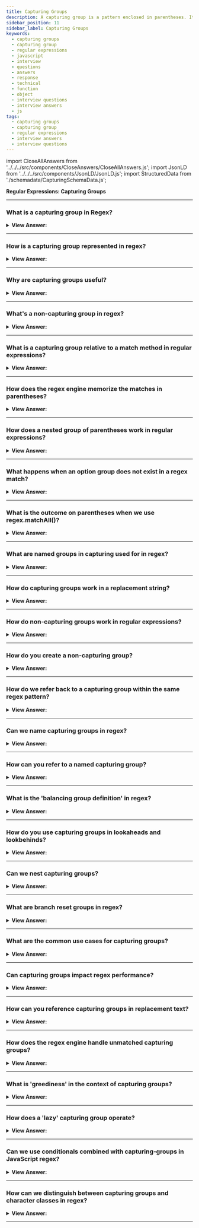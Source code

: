 ```yaml
---
title: Capturing Groups
description: A capturing group is a pattern enclosed in parentheses. It two affects consisting of getting part of match as a separate or isolated item in an array of items.
sidebar_position: 11
sidebar_label: Capturing Groups
keywords:
  - capturing groups
  - capturing group
  - regular expressions
  - javascript
  - interview
  - questions
  - answers
  - response
  - technical
  - function
  - object
  - interview questions
  - interview answers
  - js
tags:
  - capturing groups
  - capturing group
  - regular expressions
  - interview answers
  - interview questions
---
```


import CloseAllAnswers from '../../../src/components/CloseAnswers/CloseAllAnswers.js';
import JsonLD from '../../../src/components/JsonLD/JsonLD.js';
import StructuredData from './schemadata/CapturingSchemaData.js';

<JsonLD data={StructuredData} />

<head>
  <title>Capturing Groups | Regular Expressions Interview Questions</title>
</head>

**Regular Expressions: Capturing Groups**

<CloseAllAnswers />

---

### What is a capturing group in Regex?

<details>
  <summary><strong>View Answer:</strong></summary>
  <div>
  <div><strong>Interview Response:</strong> A capturing group in regex groups multiple characters together as a single unit, which can be reused, matched, or referenced later.
  </div>
  </div>
</details>

---

### How is a capturing group represented in regex?

<details>
  <summary><strong>View Answer:</strong></summary>
  <div>
  <div><strong>Interview Response:</strong> A capturing group in regex is represented by enclosing the desired pattern within parentheses "()". The matched substring within the capturing group can be accessed separately using indices or names assigned to the group.
  </div><br />
  <div><strong className="codeExample">Code Example:</strong><br /><br />

  <div></div>

```javascript
let re = /(abc)/;
```

In this case, `abc` is the capturing group. When a match is found for the pattern within the parentheses, that match is "captured" for future use.

Here's an example that uses a captured group:

```javascript
let str = 'abc123abc456';
let re = /(abc)\d+/g;
let match;

while ((match = re.exec(str)) !== null) {
  console.log('found ' + match[1] + ' at position ' + match.index);
}
```

In this code, we're searching for instances of 'abc' followed by one or more digits. When a match is found, 'abc' (the capturing group) is printed to the console along with the index at which it was found.

---

:::note
It's important to note that the match array will contain one item for each capturing group, in addition to one item for the entire match. The first item (index 0) is always the entire match, and the subsequent items (index 1 and above) correspond to each capturing group in the order they appear in the regular expression.
:::

  </div>
  </div>
</details>

---

### Why are capturing groups useful?

<details>
  <summary><strong>View Answer:</strong></summary>
  <div>
  <div><strong>Interview Response:</strong> Capturing groups in regex are useful for extracting specific parts of a match, enabling pattern manipulation, data extraction, and structured parsing. They provide a way to isolate and work with specific portions of the matched text.
  </div>
  </div>
</details>

---

### What's a non-capturing group in regex?

<details>
  <summary><strong>View Answer:</strong></summary>
  <div>
  <div><strong>Interview Response:</strong> A non-capturing group in regex is denoted by "(?:pattern)". It behaves like a capturing group but does not create a separate captured group. It is primarily used for grouping without the need to store or reference the matched substring.
  </div><br />
  <div><strong className="codeExample">Code Example:</strong><br /><br />

  <div></div>

Here's a JavaScript code example that demonstrates the usage of a non-capturing group in a regular expression:

```javascript
const regex = /(?:ab)+c/;
const string = 'ababcabc';

const matches = string.match(regex);
console.log(matches);  // Output: [ 'ababc' ]
```

In the above example, the regular expression `/(?:ab)+c/` is used to match a sequence of "ab" repeated one or more times, followed by a "c". The non-capturing group `(?:ab)` is used to group the "ab" pattern without capturing it as a separate group. The match result `[ 'ababc' ]` indicates that the non-capturing group was matched.

  </div>
  </div>
</details>

---

### What is a capturing group relative to a match method in regular expressions?

<details>
  <summary><strong>View Answer:</strong></summary>
  <div>
  <div><strong>Interview Response:</strong> A capturing group in regular expressions is a portion of the pattern enclosed in parentheses. When a match is found, the substring is 'captured' and can be accessed separately in the resulting match object. It has two effects: getting part of the match as a separate or isolated item in an array of items. When we put a quantifier after the parenthesis, it merges as a group on the string.
    </div><br />
  <div><strong className="codeExample">Code Example:</strong><br /><br />

  <div></div>

```js
// Example: repeating word pattern
console.log('Gogogo now!'.match(/(go)+/gi)); // "Gogogo"

// Example: group of domains
let regexp = /(\w+\.)+\w+/g;

console.log('site.com my.site.com'.match(regexp)); // site.com,my.site.com

// Example: email
let regexp = /[-.\w]+@([\w-]+\.)+[\w-]+/g;

console.log('my@mail.com @ his@site.com.uk'.match(regexp));
// my@mail.com, his@site.com.uk
```

  </div>
  </div>
</details>

---

### How does the regex engine memorize the matches in parentheses?

<details>
  <summary><strong>View Answer:</strong></summary>
  <div>
  <div><strong>Interview Response:</strong> The regex engine uses a data structure, typically called a "backreference". Each capturing group is assigned a number, starting from 1, and the matched substring is stored in the corresponding backreference.
    </div><br />
  <div><strong>Technical Details:</strong> The regular expression numbers the parentheses from left to right. The engine memorizes the content matched by each and allows it to return the result. The RegExp engine indexes them in an array structure and the order they are matched. The method str.match(regexp), if regexp has no flag g, looks for the first match and returns it as an array.
    </div><br />
  <div><strong className="codeExample">Code Example:</strong><br /><br />

  <div></div>

```js
let str = '<h1>Hello, world!</h1>';

let tag = str.match(/<(.*?)>/);

console.log(tag[0]); // <h1>
console.log(tag[1]); // h1
```

  </div>
  </div>
</details>

---

### How does a nested group of parentheses work in regular expressions?

<details>
  <summary><strong>View Answer:</strong></summary>
  <div>
  <div><strong>Interview Response:</strong> In regular expressions, nested groups are numbered in the order they are opened. This allows each group, regardless of nesting level, to have a unique index for backreferencing, enabling extraction, or manipulation.
    </div><br />
  <div><strong>Technical Details:</strong> When parentheses are nested in regular expressions, it uses an outward in and left to right behavior (algorithm). The outer bounds of the parentheses are collected and pushed into an array structure. Then each parenthesis with the parent is collected and pushed to the array in order from left to right.
    </div><br />
  <div><strong className="codeExample">Code Example:</strong><br /><br />

  <div></div>

```js
let str = '<span class="my">';

let regexp = /<(([a-z]+)\s*([^>]*))>/;

let result = str.match(regexp);
console.log(result[0]); // <span class="my">
console.log(result[1]); // span class="my"
console.log(result[2]); // span
console.log(result[3]); // class="my"
```

  </div>
  </div>
</details>

---

### What happens when an option group does not exist in a regex match?

<details>
  <summary><strong>View Answer:</strong></summary>
  <div>
  <div><strong>Interview Response:</strong> If an optional group in a regex (typically denoted by '?') doesn't match in the input, it's treated as not existing in the match. This results in a null or undefined group in the match object.
    </div><br />
  <div><strong className="codeExample">Code Example:</strong><br /><br />

  <div></div>

```js
let match = 'a'.match(/a(z)?(c)?/);

console.log(match.length); // 3
console.log(match[0]); // a (whole match)
console.log(match[1]); // undefined
console.log(match[2]); // undefined

/////////////////

let match = 'ac'.match(/a(z)?(c)?/);

console.log(match.length); // 3
console.log(match[0]); // ac (whole match)
console.log(match[1]); // undefined, because there's nothing for (z)?
console.log(match[2]); // c
```

  </div>
  </div>
</details>

---

### What is the outcome on parentheses when we use regex.matchAll()?

<details>
  <summary><strong>View Answer:</strong></summary>
  <div>
  <div><strong>Interview Response:</strong> The matchAll() method in regex returns an iterator of all matches, including capturing groups. Each match is an array, where index 0 holds the full match, and subsequent indices hold captured group matches. We should note that the matchAll method returns an iterable object, and it may require a Polyfill because it is relatively new.
    </div><br />
  <div><strong className="codeExample">Code Example:</strong><br /><br />

  <div></div>

```js
// Using Array.from to create an new array
let results = '<h1> <h2>'.matchAll(/<(.*?)>/gi);

// results - is not an array, but an iterable object
console.log(results); // [object RegExp String Iterator]

console.log(results[0]); // undefined (*)

results = Array.from(results); // let's turn it into array <--

console.log(results[0]); // <h1>,h1 (1st tag)
console.log(results[1]); // <h2>,h2 (2nd tag)

// Using a LOOP to get our results - recommended
let results = '<h1> <h2>'.matchAll(/<(.*?)>/gi);

for (let result of results) {
  console.log(result);
  // first console.log: <h1>,h1
  // second: <h2>,h2
}

// DESTRUCTURING:
let [tag1, tag2] = '<h1> <h2>'.matchAll(/<(.*?)>/gi);

// Full destructuring example:
let results = '<h1> <h2>'.matchAll(/<(.*?)>/gi);

let [tag1, tag2] = results;

console.log(tag1[0]); // <h1>
console.log(tag1[1]); // h1
console.log(tag1.index); // 0
console.log(tag1.input); // <h1> <h2>
```

  </div>
  </div>
</details>

---

### What are named groups in capturing used for in regex?

<details>
  <summary><strong>View Answer:</strong></summary>
  <div>
  <div><strong>Interview Response:</strong> Named groups in regex provide a way to identify captured content by a descriptive name, not just by a numerical index.
    </div><br />
  <div><strong>Technical Response:</strong> Named groups are the process of capturing the text matched by “regex” into the group “name”. The name can contain letters and numbers but must start with a letter, and these get achieved by putting `?&#8249;name&#8250;` immediately after the opening parentheses. Named groups are perfect for highly complex patterns that need to split hairs (filter) amongst a group of names.
    </div><br />
  <div><strong className="codeExample">Code Example:</strong><br /><br />

<strong>Syntax: </strong> let dateRegexp = /(?&#8249;year&#8250;[0-9]&#123;4&#125;)-(?&#8249;month&#8250;[0-9]&#123;2&#125;)-(?&#8249;day&#8250;[0-9]&#123;2&#125;)/<br /><br />

  <div></div>

```js
// Basic Approach
let dateRegexp = /(?<year>[0-9]{4})-(?<month>[0-9]{2})-(?<day>[0-9]{2})/; 
let str = "2019-04-30";

let groups = str.match(dateRegexp).groups;

console.log(groups.year); // 2019
console.log(groups.month); // 04
console.log(groups.day); // 30

// Complex Approach
let dateRegexp = /(?<year>[0-9]{4})-(?<month>[0-9]{2})-(?<day>[0-9]{2})/g; 

let str = "2019-10-30 2020-01-01";

let results = str.matchAll(dateRegexp);

for(let result of results) {
  let {year, month, day} = result.groups;

  console.log(`${day}.${month}.${year}`);
  // first console.log: 30.10.2019
  // second: 01.01.2020
}
```

  </div>
  </div>
</details>

---

### How do capturing groups work in a replacement string?

<details>
  <summary><strong>View Answer:</strong></summary>
  <div>
  <div><strong>Interview Response:</strong> In replacement strings, capturing groups are referenced by $1, $2, etc., replacing these placeholders with matched groups.
    </div><br />
  <div><strong>Technical Response:</strong> Method str.replace(regexp, replacement) that replaces all matches with regexp in str allows using parentheses contents in the replacement string. We can do this by using $n, where n is the group number (Example: $2 would be the second value we are targeting, like index[1]).
    </div><br />
  <div><strong className="codeExample">Code Example:</strong><br /><br />

  <div></div>

```js
// Basic Example:
let str = 'John Bull';
let regexp = /(\w+) (\w+)/;

console.log(str.replace(regexp, '$2, $1')); // Bull, John

// More Complex example using capturing groups
let regexp = /(?<year>[0-9]{4})-(?<month>[0-9]{2})-(?<day>[0-9]{2})/g;

let str = '2019-10-30, 2020-01-01';

console.log(str.replace(regexp, '$<day>.$<month>.$<year>'));
// 30.10.2019, 01.01.2020
```

  </div>
  </div>
</details>

---

### How do non-capturing groups work in regular expressions?

<details>
  <summary><strong>View Answer:</strong></summary>
  <div>
  <div><strong>Interview Response:</strong> Non-capturing groups match parts of an expression but do not store the match, useful for applying operators without saving the result.
    </div><br />
  <div><strong>Technical Response:</strong> We may require parentheses to apply a quantifier appropriately, but we don't want the contents of those parentheses to appear in the results. By commencing with ( ?: ), we cannot omit the group. For example, if we want to locate (go)+ but don't want the contents of the parenthesis (go) as a specific array item, we may use: (?:go)+.
    </div><br />
  <div><strong className="codeExample">Code Example:</strong><br /><br />

  <div></div>

```js
let str = 'Gogogo John!';

// ?: exludes 'go' from capturing
let regexp = /(?:go)+ (\w+)/i;

let result = str.match(regexp);

console.log(result[0]); // Gogogo John (full match)
console.log(result[1]); // John
console.log(result.length); // 2 (no more items in the array)
```

  </div>
  </div>
</details>

---

### How do you create a non-capturing group?

<details>
  <summary><strong>View Answer:</strong></summary>
  <div>
  <div><strong>Interview Response:</strong> By using the syntax (?:…), where the characters in place of '…' represent the group.
  </div><br />
  <div><strong>Technical Response:</strong> In JavaScript regular expressions, a non-capturing group is created using the syntax `(?:...)`. A non-capturing group allows you to define a part of a regular expression pattern that should be grouped together but not captured as a separate element in the resulting array of matches.
  </div><br />
  <div><strong className="codeExample">Code Example:</strong><br /><br />

  <div></div>

```javascript
let re = /(?:abc)\d+/;
```

In this case, `(?:abc)` is a non-capturing group. This will match the characters 'abc' followed by one or more digits, but 'abc' will not be a separate item in the resulting matches.

If you use this in a `exec` call, you will see that only the entire match is captured:

```javascript
let str = 'abc123abc456';
let re = /(?:abc)\d+/g;
let match;

while ((match = re.exec(str)) !== null) {
  console.log('found ' + match[0] + ' at position ' + match.index);
}
```

In this code, we're searching for instances of 'abc' followed by one or more digits. The non-capturing group `(?:abc)` means that only the entire match is captured and printed to the console.

  </div>
  </div>
</details>

---

### How do we refer back to a capturing group within the same regex pattern?

<details>
  <summary><strong>View Answer:</strong></summary>
  <div>
  <div><strong>Interview Response:</strong> In a JavaScript regular expression, you can refer back to a capturing group within the same pattern by using a backreference. This is done by using a backslash (\) followed by the number of the group you want to refer to.
  </div><br />
  <div><strong className="codeExample">Code Example:</strong><br /><br />

  <div></div>

```javascript
let re = /(\b\w+\b)\s+\1/;
```

In this pattern, `(\b\w+\b)` is a capturing group that matches a word, and `\1` is a backreference that refers to the contents of the first (and in this case, only) capturing group. The `\s+` matches one or more space characters.

Here's an example of using this pattern:

```javascript
let str = 'Hello hello, how are you?';
let re = /(\b\w+\b)\s+\1/gi; // the 'i' flag makes it case-insensitive
let match;

while ((match = re.exec(str)) !== null) {
  console.log('found repeated word ' + match[1] + ' at position ' + match.index);
}
```

In this code, we're searching for repeated words in the string. The capturing group `(\b\w+\b)` matches a word, and `\1` refers to that word. If the same word is found again immediately after one or more space characters, it's a match. The matched word and the position of the match are then printed to the console.

  </div>
  </div>
</details>

---

### Can we name capturing groups in regex?

<details>
  <summary><strong>View Answer:</strong></summary>
  <div>
  <div><strong>Interview Response:</strong> Yes, capturing groups in regular expressions can be named. This is done by using (?&#60;name&#62;...) syntax. For example:
(?&#60;first_name&#62;\w+) (?&#60;last_name&#62;\w+)
  </div><br />
  <div><strong className="codeExample">Code Example:</strong><br /><br />

  <div></div>

Yes, JavaScript regular expressions support named capturing groups. You can give a capturing group a name by using the syntax `(?<name>...)`.

Here's an example:

```javascript
let re = /(?<year>\d{4})-(?<month>\d{2})-(?<day>\d{2})/;
```

In this case, `(?<year>\d{4})`, `(?<month>\d{2})`, and `(?<day>\d{2})` are named capturing groups. They will match four digits for the year, two digits for the month, and two digits for the day, respectively.

You can then refer to these groups by name when examining the match results:

```javascript
let str = 'Today is 2023-06-30';
let re = /(?<year>\d{4})-(?<month>\d{2})-(?<day>\d{2})/;
let match = re.exec(str);

if (match !== null) {
  let {year, month, day} = match.groups;
  console.log(`Year: ${year}, Month: ${month}, Day: ${day}`);
}
```

In this code, we're searching for a date in the format 'yyyy-mm-dd'. The named capturing groups `(?<year>\d{4})`, `(?<month>\d{2})`, and `(?<day>\d{2})` match the year, month, and day, respectively. If a match is found, the year, month, and day are printed to the console.

---

:::note
Named capturing groups are a relatively recent addition to JavaScript and may not be supported in all environments. As of my knowledge cutoff in September 2021, they are supported in Node.js 10 and later, and in recent versions of most major browsers.
:::

  </div>
  </div>
</details>

---

### How can you refer to a named capturing group?

<details>
  <summary><strong>View Answer:</strong></summary>
  <div>
  <div><strong>Interview Response:</strong> You can refer to a named capturing group within the same regular expression pattern using the `\k&#60;name&#62;` syntax, where `name` is the name of the capturing group. This is called a backreference.
  </div><br />
  <div><strong className="codeExample">Code Example:</strong><br /><br />

  <div></div>

```javascript
let re = /(?<word>\b\w+\b)\s+\k<word>/;
```

In this pattern, `(?<word>\b\w+\b)` is a named capturing group that matches a word, and `\k<word>` is a backreference that refers to the contents of the named capturing group. The `\s+` matches one or more space characters.

Here's an example of using this pattern:

```javascript
let str = 'Hello hello, how are you?';
let re = /(?<word>\b\w+\b)\s+\k<word>/gi; // the 'i' flag makes it case-insensitive
let match;

while ((match = re.exec(str)) !== null) {
  console.log('found repeated word ' + match.groups.word + ' at position ' + match.index);
}
```

In this code, we're searching for repeated words in the string. The named capturing group `(?<word>\b\w+\b)` matches a word, and `\k<word>` refers to that word. If the same word is found again immediately after one or more space characters, it's a match. The matched word and the position of the match are then printed to the console.

To refer to named capturing groups in the replacement part of a `replace` call, you can use the `$<name>` syntax, like so:

```javascript
let str = 'Hello hello, how are you?';
let re = /(?<word>\b\w+\b)\s+\k<word>/gi;
let newStr = str.replace(re, '$<word>');
console.log(newStr);
```

In this code, we're replacing each instance of a repeated word with a single instance of that word. The `$<word>` syntax refers to the named capturing group.

  </div>
  </div>
</details>

---

### What is the 'balancing group definition' in regex?

<details>
  <summary><strong>View Answer:</strong></summary>
  <div>
  <div><strong>Interview Response:</strong> It's a feature in .NET regex to match balanced constructs, using named capturing groups with subtractive notation.
  </div>
  </div>
</details>

---

### How do you use capturing groups in lookaheads and lookbehinds?

<details>
  <summary><strong>View Answer:</strong></summary>
  <div>
  <div><strong>Interview Response:</strong> Just like regular expressions, you place them inside parentheses. However, remember that most regex flavors don't allow variable-length lookbehinds.
  </div><br/>
  <div><strong>Technical Response:</strong> In JavaScript regular expressions, you can use capturing groups in lookahead and lookbehind assertions just like you would in any other part of the pattern. A lookahead assertion is written as `(?=...)` for a positive lookahead (asserts that what follows matches the pattern inside the parentheses) or `(?!...)` for a negative lookahead (asserts that what follows does not match the pattern).
  </div><br />
  <div><strong className="codeExample">Code Example:</strong><br /><br />

  <div></div>

Here's an example of a capturing group inside a lookahead...

```javascript
let re = /(\d+)(?=\sUSD)/;
let str = 'The price is 100 USD';
let match = re.exec(str);
if (match) {
  console.log('Amount:', match[1]); // Amount: 100
}
```

In this case, the pattern matches one or more digits (`\d+`) only if they're followed by a space and 'USD'. The lookahead assertion does not consume any characters, so the match for it is not included in the match result.

You can also use capturing groups in lookbehind assertions, written as `(?<=...)` for positive lookbehind (asserts that what precedes matches the pattern inside the parentheses) or `(?<!...)` for negative lookbehind (asserts that what precedes does not match the pattern).

Here's an example of a capturing group inside a lookbehind:

```javascript
let re = /(?<=USD\s)(\d+)/;
let str = 'The price is USD 100';
let match = re.exec(str);
if (match) {
  console.log('Amount:', match[1]); // Amount: 100
}
```

In this case, the pattern matches one or more digits only if they're preceded by 'USD' and a space. Again, the lookbehind assertion does not consume any characters, so the match for it is not included in the match result.

---

:::note
As of March 2021, lookbehind assertions are a relatively recent addition to JavaScript and are not supported in all environments. They are supported in Node.js 10 and later, and in recent versions of most major browsers.
:::

  </div>
  </div>
</details>

---

### Can we nest capturing groups?

<details>
  <summary><strong>View Answer:</strong></summary>
  <div>
  <div><strong>Interview Response:</strong> Yes, JavaScript Regex allows nesting of capturing groups. A capturing group within another will also be accessible in the array of matches. This helps to capture multiple layers of information in nested structures.
  </div><br/>
  <div><strong>Technical Response:</strong> Yes, you can nest capturing groups in JavaScript regular expressions. Nesting capturing groups means that one capturing group is located inside another in the regular expression. The results of nested capturing groups are still accessible in the resulting array of matches.
  </div><br />
  <div><strong className="codeExample">Code Example:</strong><br /><br />

  <div></div>

Here's an example of a nested capturing group...

```javascript
let re = /(a(b)c)/;
```

In this case, `(a(b)c)` is a capturing group that contains another capturing group `(b)`.

Here's how you might use this regular expression:

```javascript
let str = 'abc';
let re = /(a(b)c)/;
let match = re.exec(str);

if (match !== null) {
  console.log('Match 0: ' + match[0]); // Match 0: abc
  console.log('Match 1: ' + match[1]); // Match 1: abc
  console.log('Match 2: ' + match[2]); // Match 2: b
}
```

In this code, we're searching for the pattern `(a(b)c)`. When a match is found, the match results are printed to the console.

Note that `match[0]` contains the entire match, `match[1]` contains the first (outer) capturing group, and `match[2]` contains the second (inner) capturing group. The outer group includes the characters matched by the inner group, and the inner group includes only the characters it directly matches.

  </div>
  </div>
</details>

---

### What are branch reset groups in regex?

<details>
  <summary><strong>View Answer:</strong></summary>
  <div>
  <div><strong>Interview Response:</strong> They allow us to use the same group number across different alternatives in a pattern, defined using (?|...). JavaScript's implementation of regular expressions does not support branch reset groups, which are denoted with (?|...) in some regular expression engines like Perl and PHP.
  </div>
  </div>
</details>

---

### What are the common use cases for capturing groups?

<details>
  <summary><strong>View Answer:</strong></summary>
  <div>
  <div><strong>Interview Response:</strong> Common use cases include data extraction, reordering components of a string, and replacing text.
  </div>
  </div>
</details>

---

### Can capturing groups impact regex performance?

<details>
  <summary><strong>View Answer:</strong></summary>
  <div>
  <div><strong>Interview Response:</strong> Yes, complex or excessive capturing groups can slow down regex performance due to additional memory requirements.
  </div>
  </div>
</details>

---

### How can you reference capturing groups in replacement text?

<details>
  <summary><strong>View Answer:</strong></summary>
  <div>
  <div><strong>Interview Response:</strong> You reference them using $1, $2, etc., corresponding to the group number in most regex flavors.
  </div><br />
  <div><strong className="codeExample">Code Example:</strong><br /><br />

  <div></div>

```javascript
let str = 'Hello, world!';
let re = /(Hello), (world)/;
let newStr = str.replace(re, '$2, $1!');
console.log(newStr); // "world, Hello!"
```

In this example, we're swapping the words 'Hello' and 'world'. The regular expression `(Hello), (world)` contains two capturing groups, and the replacement string `'$2, $1!'` references those groups in reverse order.

If your regular expression includes named capturing groups, you can reference them by name in the replacement string using the `$<name>` syntax:

```javascript
let str = 'Hello, world!';
let re = /(?<greeting>Hello), (?<object>world)/;
let newStr = str.replace(re, '$<object>, $<greeting>!');
console.log(newStr); // "world, Hello!"
```

In this code, the regular expression `(?<greeting>Hello), (?<object>world)` contains two named capturing groups. The replacement string `'$<object>, $<greeting>!'` references those groups by name in reverse order.

  </div>
  </div>
</details>

---

### How does the regex engine handle unmatched capturing groups?

<details>
  <summary><strong>View Answer:</strong></summary>
  <div>
  <div><strong>Interview Response:</strong> If a capturing group doesn't match, it doesn't capture anything, and the corresponding backreference is undefined.
  </div>
  </div>
</details>

---

### What is 'greediness' in the context of capturing groups?

<details>
  <summary><strong>View Answer:</strong></summary>
  <div>
  <div><strong>Interview Response:</strong> Greediness refers to the regex engine's behavior of capturing the longest possible match.
  </div>
  </div>
</details>

---

### How does a 'lazy' capturing group operate?

<details>
  <summary><strong>View Answer:</strong></summary>
  <div>
  <div><strong>Interview Response:</strong> A 'lazy' capturing group, with a following '?', tries to capture the smallest possible match.
  </div>
  </div>
</details>

---

### Can we use conditionals combined with capturing-groups in JavaScript regex?

<details>
  <summary><strong>View Answer:</strong></summary>
  <div>
  <div><strong>Interview Response:</strong> No, JavaScript's regular expression engine does not support conditional expressions based on whether a particular capturing group participated in the match.
  </div>
  </div>
</details>

---

### How can we distinguish between capturing groups and character classes in regex?

<details>
  <summary><strong>View Answer:</strong></summary>
  <div>
  <div><strong>Interview Response:</strong> Capturing groups use parentheses (), while character classes use square brackets [].
  </div>
  </div>
</details>

---
